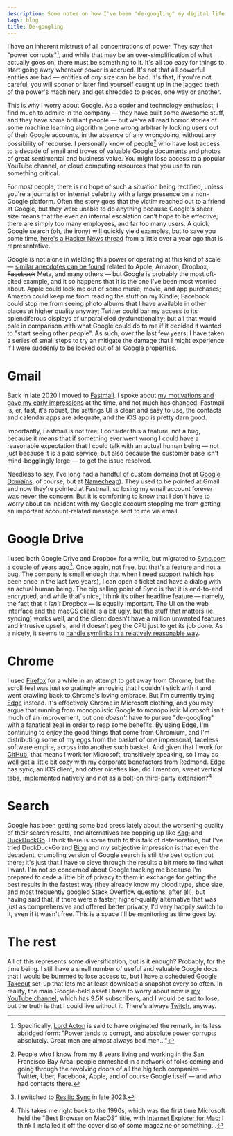 ```yaml
---
description: Some notes on how I've been "de-googling" my digital life, one step at a time
tags: blog
title: De-googling
---
```


I have an inherent mistrust of all concentrations of power. They say that "power corrupts"[^acton], and while that may be an over-simplification of what actually goes on, there must be something to it. It's all too easy for things to start going awry wherever power is accrued. It's not that all powerful entities are bad — entities of _any_ size can be bad. It's that, if you're not careful, you will sooner or later find yourself caught up in the jagged teeth of the power's machinery and get shredded to pieces, one way or another.

This is why I worry about Google. As a coder and technology enthusiast, I find much to admire in the company — they have built some awesome stuff, and they have some brilliant people — but we've all read horror stories of some machine learning algorithm gone wrong arbitrarily locking users out of their Google accounts, in the absence of any wrongdoing, without any possibility of recourse. I personally know of people[^sfbay] who have lost access to a decade of email and troves of valuable Google documents and photos of great sentimental and business value. You might lose access to a popular YouTube channel, or cloud computing resources that you use to run something critical.

For most people, there is no hope of such a situation being rectified, unless you're a journalist or internet celebrity with a large presence on a non-Google platform. Often the story goes that the victim reached out to a friend at Google, but they were unable to do anything because Google's sheer size means that the even an internal escalation can't hope to be effective; there are simply too many employees, and far too many users. A quick Google search (oh, the irony) will quickly yield examples, but to save you some time, [here's a Hacker News thread](https://news.ycombinator.com/item?id=24965432) from a little over a year ago that is representative.

Google is not alone in wielding this power or operating at this kind of scale — [similar anecdotes can be found](https://twitter.com/wincent/status/1467415340548304903) related to Apple, Amazon, Dropbox, ~~Facebook~~ Meta, and many others — but Google is probably the most oft-cited example, and it so happens that it is the one I've been most worried about. Apple could lock me out of some music, movie, and app purchases; Amazon could keep me from reading the stuff on my Kindle; Facebook could stop me from seeing photo albums that I have available in other places at higher quality anyway; Twitter could bar my access to its splendiferous displays of unparalleled dysfunctionality; but all that would pale in comparison with what Google could do to me if it decided it wanted to "start seeing other people". As such, over the last few years, I have taken a series of small steps to try an mitigate the damage that I might experience if I were suddenly to be locked out of all Google properties.

# Gmail

Back in late 2020 I moved to [Fastmail](https://www.fastmail.com/). I spoke about [my motivations and gave my early impressions](https://youtu.be/Lh55GozXr_0) at the time, and not much has changed: Fastmail is, er, fast, it's robust, the settings UI is clean and easy to use, the contacts and calendar apps are adequate, and the iOS app is pretty darn good.

Importantly, Fastmail is not free: I consider this a feature, not a bug, because it means that if something ever went wrong I could have a reasonable expectation that I could talk with an actual human being — not just because it is a paid service, but also because the customer base isn't mind-bogglingly large — to get the issue resolved.

Needless to say, I've long had a handful of custom domains (not at [Google Domains](https://domains.google/), of course, but at [Namecheap](https://www.namecheap.com/)). They used to be pointed at Gmail and now they're pointed at Fastmail, so losing my email account forever was never the concern. But it is comforting to know that I don't have to worry about an incident with my Google account stopping me from getting an important account-related message sent to me via email.

# Google Drive

I used both Google Drive and Dropbox for a while, but migrated to [Sync.com](https://www.sync.com/) a couple of years ago[^resilio]. Once again, not free, but that's a feature and not a bug. The company is small enough that when I need support (which has been once in the last two years), I can open a ticket and have a dialog with an actual human being. The big selling point of Sync is that it is end-to-end encrypted, and while that's nice, I think its other headline feature — namely, the fact that it _isn't_ Dropbox — is equally important. The UI on the web interface and the macOS client is a bit ugly, but the stuff that matters (ie. syncing) works well, and the client doesn't have a million unwanted features and intrusive upsells, and it doesn't peg the CPU just to get its job done. As a nicety, it seems to [handle symlinks in a relatively reasonable way](https://twitter.com/wincent/status/1465777254617731076).

[^resilio]: I switched to [Resilio Sync](/wiki/Resilio_Sync) in late 2023.

# Chrome

I used [Firefox](https://www.mozilla.org/en-US/firefox/new/) for a while in an attempt to get away from Chrome, but the scroll feel was just so gratingly annoying that I couldn't stick with it and went crawling back to Chrome's loving embrace. But I'm currently trying [Edge](https://www.microsoft.com/edge) instead. It's effectively Chrome in Microsoft clothing, and you may argue that running from monopolistic Google to monopolistic Microsoft isn't much of an improvement, but one _doesn't_ have to pursue "de-googling" with a fanatical zeal in order to reap some benefits. By using Edge, I'm continuing to enjoy the good things that come from Chromium, and I'm distributing some of my eggs from the basket of one impersonal, faceless software empire, across into another such basket. And given that I work for [GitHub](https://github.com/), that means I work for Microsoft, transitively speaking, so I may as well get a little bit cozy with my corporate benefactors from Redmond. Edge has sync, an iOS client, and other niceties like, did I mention, sweet vertical tabs, implemented natively and not as a bolt-on third-party extension?[^ie]

# Search

Google has been getting some bad press lately about the worsening quality of their search results, and alternatives are popping up like [Kagi](https://news.ycombinator.com/item?id=29835756) and [DuckDuckGo](https://duckduckgo.com/). I think there is some truth to this talk of deterioration, but I've tried DuckDuckGo and [Bing](https://www.bing.com/) and my subjective impression is that even the decadent, crumbling version of Google search is still the best option out there; it's just that I have to sieve through the results a bit more to find what I want. I'm not _so_ concerned about Google tracking me because I'm prepared to cede a little bit of privacy to them in exchange for getting the best results in the fastest way (they already know my blood type, shoe size, and most frequently googled Stack Overflow questions, after all); but having said that, if there were a faster, higher-quality alternative that was just as comprehensive and offered better privacy, I'd very happily switch to it, even if it wasn't free. This is a space I'll be monitoring as time goes by.

# The rest

All of this represents some diversification, but is it enough? Probably, for the time being. I still have a small number of useful and valuable Google docs that I would be bummed to lose access to, but I have a scheduled [Google Takeout](https://takeout.google.com/settings/takeout) set-up that lets me at least download a snapshot every so often. In reality, the main Google-held asset I have to worry about now is [my YouTube channel](https://www.youtube.com/c/GregHurrell), which has 9.5K subscribers, and I would be sad to lose, but the truth is that I could live without it. There's always [Twitch](https://www.twitch.tv/greghurrell), anyway.

[^acton]: Specifically, [Lord Acton](https://en.wikipedia.org/wiki/John_Dalberg-Acton,_1st_Baron_Acton) is said to have originated the remark, in its less abridged form: "Power tends to corrupt, and absolute power corrupts absolutely. Great men are almost always bad men..."
[^sfbay]: People who I know from my 8 years living and working in the San Francisco Bay Area: people enmeshed in a network of folks coming and going through the revolving doors of all the big tech companies — Twitter, Uber, Facebook, Apple, and of course Google itself — and who had contacts there.
[^ie]: This takes me right back to the 1990s, which was the first time Microsoft held the "Best Browser on MacOS" title, with [Internet Explorer for Mac](https://en.wikipedia.org/wiki/Internet_Explorer_for_Mac_OS_X#Internet_Explorer_5_Macintosh_Edition); I think I installed it off the cover disc of some magazine or something...
